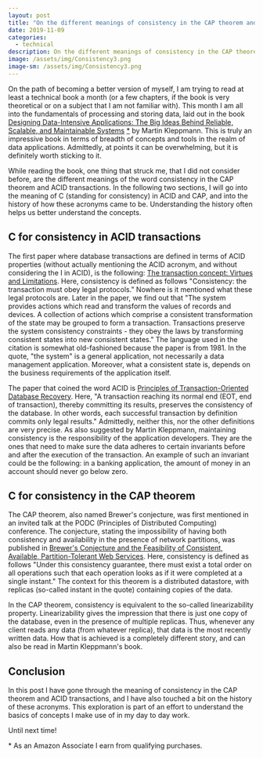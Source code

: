 ```yaml
---
layout: post
title: "On the different meanings of consistency in the CAP theorem and ACID transactions"
date: 2019-11-09
categories:
  - technical 
description: On the different meanings of consistency in the CAP theorem and ACID transactions 
image: /assets/img/Consistency3.png
image-sm: /assets/img/Consistency3.png
---
```

On the path of becoming a better version of myself, I am trying to read at least a technical book a month (or a few chapters, if the book is very theoretical or on a subject that I am not familiar with). This month I am all into the fundamentals of processing and storing data, laid out in the book <a target="_blank" href="https://www.amazon.com/gp/product/1449373321/ref=as_li_tl?ie=UTF8&camp=1789&creative=9325&creativeASIN=1449373321&linkCode=as2&tag=farcasia-20&linkId=c3c5d9a87595e26b578a02bdb6edbc40" rel="nofollow">Designing Data-Intensive Applications: The Big Ideas Behind Reliable, Scalable, and Maintainable Systems</a> <a href="#ref">\*</a> by Martin Kleppmann. This is truly an impressive book in terms of breadth of concepts and tools in the realm of data applications. Admittedly, at points it can be overwhelming, but it is definitely worth sticking to it.

While reading the book, one thing that struck me, that I did not consider before, are the different meanings of the word consistency in the CAP theorem and ACID transactions. In the following two sections, I will go into the meaning of C (standing for consistency) in ACID and CAP, and into the history of how these acronyms came to be. Understanding the history often helps us better understand the concepts.

<h2> C for consistency in ACID transactions </h2>
The first paper where database transactions are defined in terms of ACID properties (without actually mentioning the ACID acronym, and without considering the I in ACID), is the following: <a target="_blank" href="https://www.hpl.hp.com/techreports/tandem/TR-81.3.pdf">The transaction concept: Virtues and Limitations</a>.
Here, consistency is defined as follows "Consistency: the transaction must obey legal protocols." Nowhere is it mentioned what these legal protocols are. Later in the paper, we find out that "The system provides actions which read and transform the values of records and devices. A collection of actions which comprise a consistent transformation of the state may be grouped to form a transaction. Transactions preserve the system consistency constraints - they obey the laws by transforming consistent states into new consistent states." The language used in the citation is somewhat old-fashioned because the paper is from 1981. In the quote, "the system" is a general application, not necessarily a data management application. Moreover, what a consistent state is, depends on the business requirements of the application itself. 

The paper that coined the word ACID is <a target="_blank" href="https://web.stanford.edu/class/cs340v/papers/recovery.pdf">Principles of Transaction-Oriented Database Recovery</a>. Here, "A transaction reaching its normal end (EOT, end of transaction), thereby committing its results, preserves the consistency of the database. In other words, each successful transaction by definition commits only legal results."
Admittedly, neither this, nor the other definitions are very precise. As also suggested by Martin Kleppmann, maintaining consistency is the responsibility of the application developers. They are the ones that need to make sure the data adheres to certain invariants before and after the execution of the transaction. An example of such an invariant could be the following: in a banking application, the amount of money in an account should never go below zero.

<h2> C for consistency in the CAP theorem </h2>
The CAP theorem, also named Brewer's conjecture, was first mentioned in an invited talk at the PODC (Principles of Distributed Computing) conference. The conjecture, stating the impossibility of having both consistency and availability in the presence of network partitions, was published in <a target="_blank" href="https://users.ece.cmu.edu/~adrian/731-sp04/readings/GL-cap.pdf">Brewer's Conjecture and the Feasibility of Consistent, Available, Partition-Tolerant Web Services</a>. Here, consistency is defined as follows "Under this consistency guarantee, there must exist a total order on all operations such that each operation looks as if it were completed at a single instant." The context for this theorem is a distributed datastore, with replicas (so-called instant in the quote) containing copies of the data.

In the CAP theorem, consistency is equivalent to the so-called linearizability property. Linearizability gives the impression that there is just one copy of the database, even in the presence of multiple replicas. Thus, whenever any client reads any data (from whatever replica), that data is the most recently written data. How that is achieved is a completely different story, and can also be read in Martin Kleppmann's book.

<h2> Conclusion </h2>
In this post I have gone through the meaning of consistency in the CAP theorem and ACID transactions, and I have also touched a bit on the history of these acronyms. This exploration is part of an effort to understand the basics of concepts I make use of in my day to day work.

Until next time!

<p id="ref">* As an Amazon Associate I earn from qualifying purchases.</p>
